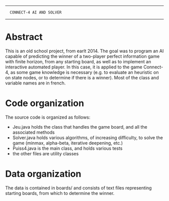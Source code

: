 -------------------------------------
      CONNECT-4 AI AND SOLVER
-------------------------------------

Abstract
============
This is an old school project, from earlt 2014. The goal was to program an AI capable of predicting the winner of a two-player perfect information game with finite horizon, from any starting board, as well as to implement an interactive automated player. In this case, it is applied to the game Connect-4, as some game knowledge is necessary (e.g. to evaluate an heuristic on on state nodes, or to determine if there is a winner). 
Most of the class and variable names are in french.


Code organization
============

The source code is organized as follows:
- Jeu.java holds the class that handles the game board, and all the associated methods
- Solver.java holds various algorithms, of increasing difficulty, to solve the game (minmax, alpha-beta, iterative deepening, etc.)
- Puiss4.java is the main class, and holds various tests
- the other files are utility classes


Data organization
============

The data is contained in boards/ and consists of text files representing starting boards, from which to determine the winner.